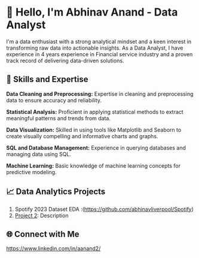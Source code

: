 # 👋 Hello, I'm Abhinav Anand - Data Analyst

I'm a data enthusiast with a strong analytical mindset and a keen interest in transforming raw data into actionable insights. As a Data Analyst, I have experience in 4 years experience in Financial service industry and a proven track record of delivering data-driven solutions.

## 🚀 Skills and Expertise

 **Data Cleaning and Preprocessing:** Expertise in cleaning and preprocessing data to ensure accuracy and reliability.

 **Statistical Analysis:** Proficient in applying statistical methods to extract meaningful patterns and trends from data.
 
 **Data Visualization:** Skilled in using tools like Matplotlib and Seaborn to create visually compelling and informative charts and graphs.
 
 **SQL and Database Management:** Experience in querying databases and managing data using SQL.
 
 **Machine Learning:** Basic knowledge of machine learning concepts for predictive modeling.

## 📈 Data Analytics Projects

1. Spotify 2023 Dataset EDA :(https://github.com/abhinavliverpool/Spotify)
2. [Project 2](https://github.com/yourname/project2): Description

## 🌐 Connect with Me
https://www.linkedin.com/in/aanand2/ 
